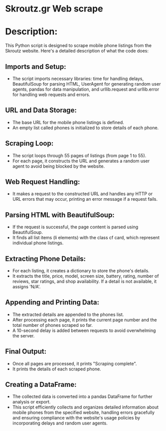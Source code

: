 # Skroutz.gr Web scrape

# Description:

 This Python script is designed to scrape mobile phone listings from the Skroutz website. Here's a detailed description of what the code does:

## Imports and Setup:

- The script imports necessary libraries: time for handling delays, BeautifulSoup for parsing HTML, UserAgent for generating random user agents, pandas for data manipulation, and urllib.request and urllib.error for handling web requests and errors.

## URL and Data Storage:

- The base URL for the mobile phone listings is defined.
- An empty list called phones is initialized to store details of each phone.

## Scraping Loop:

- The script loops through 55 pages of listings (from page 1 to 55).
- For each page, it constructs the URL and generates a random user agent to avoid being blocked by the website.

## Web Request Handling:

- It makes a request to the constructed URL and handles any HTTP or URL errors that may occur, printing an error message if a request fails.

## Parsing HTML with BeautifulSoup:

- If the request is successful, the page content is parsed using BeautifulSoup.
- It finds all list items (li elements) with the class cf card, which represent individual phone listings.

## Extracting Phone Details:

- For each listing, it creates a dictionary to store the phone's details.
- It extracts the title, price, model, screen size, battery, rating, number of reviews, star ratings, and shop availability. If a detail is not available, it assigns 'N/A'.

## Appending and Printing Data:

- The extracted details are appended to the phones list.
- After processing each page, it prints the current page number and the total number of phones scraped so far.
- A 10-second delay is added between requests to avoid overwhelming the server.
## Final Output:
- Once all pages are processed, it prints "Scraping complete".
- It prints the details of each scraped phone.

## Creating a DataFrame:

- The collected data is converted into a pandas DataFrame for further analysis or export.
- This script efficiently collects and organizes detailed information about mobile phones from the specified website, handling errors gracefully and ensuring compliance with the website's usage policies by incorporating delays and random user agents.

